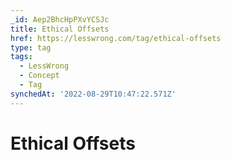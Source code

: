 ```yaml
---
_id: Aep2BhcHpPXvYCSJc
title: Ethical Offsets
href: https://lesswrong.com/tag/ethical-offsets
type: tag
tags:
  - LessWrong
  - Concept
  - Tag
synchedAt: '2022-08-29T10:47:22.571Z'
---
```

# Ethical Offsets

